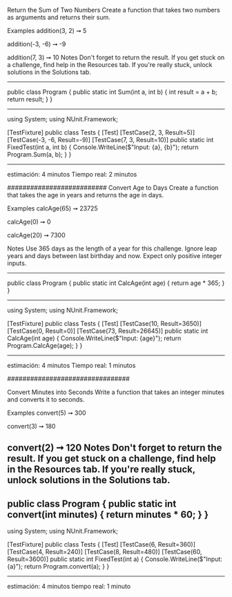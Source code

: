 
Return the Sum of Two Numbers
Create a function that takes two numbers as arguments and returns their sum.

Examples
addition(3, 2) ➞ 5

addition(-3, -6) ➞ -9

addition(7, 3) ➞ 10
Notes
Don't forget to return the result.
If you get stuck on a challenge, find help in the Resources tab.
If you're really stuck, unlock solutions in the Solutions tab.

--------------------

public class Program
{
    public static int Sum(int a, int b)
    {
        int result = a + b;
        return result;
    }
}

-----------------------------

using System;
using NUnit.Framework;

[TestFixture]
public class Tests
{
    [Test]
    [TestCase(2, 3, Result=5)]
    [TestCase(-3, -6, Result=-9)]
  	[TestCase(7, 3, Result=10)]
    public static int FixedTest(int a, int b)
    {
				Console.WriteLine($"Input: {a}, {b}");
        return Program.Sum(a, b);
    }
}

---------------------
estimación: 4 minutos
Tiempo real: 2 minutos

##########################
Convert Age to Days
Create a function that takes the age in years and returns the age in days.

Examples
calcAge(65) ➞ 23725

calcAge(0) ➞ 0

calcAge(20) ➞ 7300

Notes
Use 365 days as the length of a year for this challenge.
Ignore leap years and days between last birthday and now.
Expect only positive integer inputs.


-----------------

public class Program 
{
    public static int CalcAge(int age) 
    {
			return age * 365;
    }
}

-------------------------
using System;
using NUnit.Framework;

[TestFixture]
public class Tests {
	[Test]
	[TestCase(10, Result=3650)]
	[TestCase(0, Result=0)]
	[TestCase(73, Result=26645)]
	public static int CalcAge(int age)
	{
		Console.WriteLine($"Input: {age}");
		return Program.CalcAge(age);
	}
}

------------------------------

estimación: 4 minutos 
Tiempo real: 1 minutos

################################

Convert Minutes into Seconds
Write a function that takes an integer minutes and converts it to seconds.

Examples
convert(5) ➞ 300

convert(3) ➞ 180

convert(2) ➞ 120
Notes
Don't forget to return the result.
If you get stuck on a challenge, find help in the Resources tab.
If you're really stuck, unlock solutions in the Solutions tab.
------------
public class Program {
	public static int convert(int minutes) {
		return minutes * 60;
	}
}
---------------------------------

using System;
using NUnit.Framework;

[TestFixture]
public class Tests {
	[Test]
	[TestCase(6, Result=360)]
	[TestCase(4, Result=240)]
	[TestCase(8, Result=480)]
	[TestCase(60, Result=3600)]
	public static int FixedTest(int a) {
		Console.WriteLine($"Input: {a}");
		return Program.convert(a);
	}
}

-------------------------------

estimación: 4 minutos
tiempo real: 1 minuto

